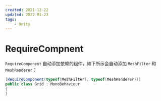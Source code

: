 ```yaml
---
created: 2021-12-22
updated: 2022-01-23
tags:
    - Unity
---
```

# RequireCompnent

`RequireComponent` 自动添加依赖的组件，如下所示会自动添加 `MeshFilter` 和 `MeshRenderer`：
```csharp
[RequireComponent(typeof(MeshFilter), typeof(MeshRenderer))]
public class Grid : MonoBehaviour
{
}
```